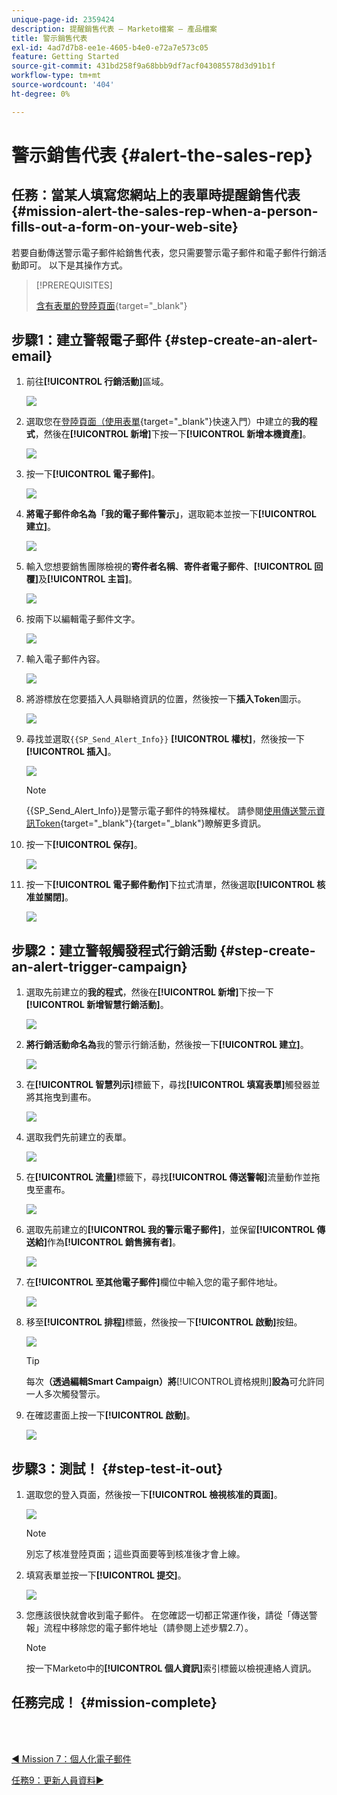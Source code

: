 ```yaml
---
unique-page-id: 2359424
description: 提醒銷售代表 — Marketo檔案 — 產品檔案
title: 警示銷售代表
exl-id: 4ad7d7b8-ee1e-4605-b4e0-e72a7e573c05
feature: Getting Started
source-git-commit: 431bd258f9a68bbb9df7acf043085578d3d91b1f
workflow-type: tm+mt
source-wordcount: '404'
ht-degree: 0%

---
```


# 警示銷售代表 {#alert-the-sales-rep}

## 任務：當某人填寫您網站上的表單時提醒銷售代表 {#mission-alert-the-sales-rep-when-a-person-fills-out-a-form-on-your-web-site}

若要自動傳送警示電子郵件給銷售代表，您只需要警示電子郵件和電子郵件行銷活動即可。 以下是其操作方式。

>[!PREREQUISITES]
>
>[含有表單的登陸頁面](/help/marketo/getting-started/quick-wins/landing-page-with-a-form.md){target="_blank"}

## 步驟1：建立警報電子郵件 {#step-create-an-alert-email}

1. 前往&#x200B;**[!UICONTROL 行銷活動]**&#x200B;區域。

   ![](assets/alert-the-sales-rep-1.png)

1. 選取您在[登陸頁面（使用表單](/help/marketo/getting-started/quick-wins/landing-page-with-a-form.md){target="_blank"}快速入門）中建立的&#x200B;**我的程式**，然後在&#x200B;**[!UICONTROL 新增]**&#x200B;下按一下&#x200B;**[!UICONTROL 新增本機資產]**。

   ![](assets/alert-the-sales-rep-2.png)

1. 按一下&#x200B;**[!UICONTROL 電子郵件]**。

   ![](assets/alert-the-sales-rep-3.png)

1. **將電子郵件命名為「我的電子郵件警示」**，選取範本並按一下&#x200B;**[!UICONTROL 建立]**。

   ![](assets/alert-the-sales-rep-4.png)

1. 輸入您想要銷售團隊檢視的&#x200B;**寄件者名稱**、**寄件者電子郵件**、**[!UICONTROL 回覆]**&#x200B;及&#x200B;**[!UICONTROL 主旨]**。

   ![](assets/alert-the-sales-rep-5.png)

1. 按兩下以編輯電子郵件文字。

   ![](assets/alert-the-sales-rep-6.png)

1. 輸入電子郵件內容。

   ![](assets/alert-the-sales-rep-7.png)

1. 將游標放在您要插入人員聯絡資訊的位置，然後按一下&#x200B;**插入Token**&#x200B;圖示。

   ![](assets/alert-the-sales-rep-8.png)

1. 尋找並選取`{{SP_Send_Alert_Info}}` **[!UICONTROL 權杖]**，然後按一下&#x200B;**[!UICONTROL 插入]**。

   ![](assets/alert-the-sales-rep-9.png)

   >[!NOTE]
   >
   >{{SP_Send_Alert_Info}}是警示電子郵件的特殊權杖。 請參閱[使用傳送警示資訊Token](/help/marketo/product-docs/email-marketing/general/using-tokens/use-the-send-alert-info-token.md){target="_blank"}{target="_blank"}瞭解更多資訊。

1. 按一下&#x200B;**[!UICONTROL 保存]**。

   ![](assets/alert-the-sales-rep-10.png)

1. 按一下&#x200B;**[!UICONTROL 電子郵件動作]**&#x200B;下拉式清單，然後選取&#x200B;**[!UICONTROL 核准並關閉]**。

   ![](assets/alert-the-sales-rep-11.png)

## 步驟2：建立警報觸發程式行銷活動 {#step-create-an-alert-trigger-campaign}

1. 選取先前建立的&#x200B;**我的程式**，然後在&#x200B;**[!UICONTROL 新增]**&#x200B;下按一下&#x200B;**[!UICONTROL 新增智慧行銷活動]**。

   ![](assets/alert-the-sales-rep-12.png)

1. **將行銷活動命名為**&#x200B;我的警示行銷活動，然後按一下&#x200B;**[!UICONTROL 建立]**。

   ![](assets/alert-the-sales-rep-13.png)

1. 在&#x200B;**[!UICONTROL 智慧列示]**&#x200B;標籤下，尋找&#x200B;**[!UICONTROL 填寫表單]**&#x200B;觸發器並將其拖曳到畫布。

   ![](assets/alert-the-sales-rep-14.png)

1. 選取我們先前建立的表單。

   ![](assets/alert-the-sales-rep-15.png)

1. 在&#x200B;**[!UICONTROL 流量]**&#x200B;標籤下，尋找&#x200B;**[!UICONTROL 傳送警報]**&#x200B;流量動作並拖曳至畫布。

   ![](assets/alert-the-sales-rep-16.png)

1. 選取先前建立的&#x200B;**[!UICONTROL 我的警示電子郵件]**，並保留&#x200B;**[!UICONTROL 傳送給]**&#x200B;作為&#x200B;**[!UICONTROL 銷售擁有者]**。

   ![](assets/alert-the-sales-rep-17.png)

1. 在&#x200B;**[!UICONTROL 至其他電子郵件]**&#x200B;欄位中輸入您的電子郵件地址。

   ![](assets/alert-the-sales-rep-18.png)

1. 移至&#x200B;**[!UICONTROL 排程]**&#x200B;標籤，然後按一下&#x200B;**[!UICONTROL 啟動]**&#x200B;按鈕。

   ![](assets/alert-the-sales-rep-19.png)

   >[!TIP]
   >
   >每次&#x200B;**（透過編輯Smart Campaign）將**&#x200B;[!UICONTROL &#x200B;資格規則&#x200B;]&#x200B;**設為**&#x200B;可允許同一人多次觸發警示。

1. 在確認畫面上按一下&#x200B;**[!UICONTROL 啟動]**。

   ![](assets/alert-the-sales-rep-20.png)

## 步驟3：測試！ {#step-test-it-out}

1. 選取您的登入頁面，然後按一下&#x200B;**[!UICONTROL 檢視核准的頁面]**。

   ![](assets/alert-the-sales-21.png)

   >[!NOTE]
   >
   >別忘了核准登陸頁面；這些頁面要等到核准後才會上線。

1. 填寫表單並按一下&#x200B;**[!UICONTROL 提交]**。

   ![](assets/alert-the-sales-22.png)

1. 您應該很快就會收到電子郵件。 在您確認一切都正常運作後，請從「傳送警報」流程中移除您的電子郵件地址（請參閱上述步驟2.7）。

   >[!NOTE]
   >
   >按一下Marketo中的&#x200B;**[!UICONTROL 個人資訊]**&#x200B;索引標籤以檢視連絡人資訊。

## 任務完成！ {#mission-complete}

<br> 

[◄ Mission 7：個人化電子郵件](/help/marketo/getting-started/quick-wins/personalize-an-email.md)

[任務9：更新人員資料►](/help/marketo/getting-started/quick-wins/update-person-data.md)
